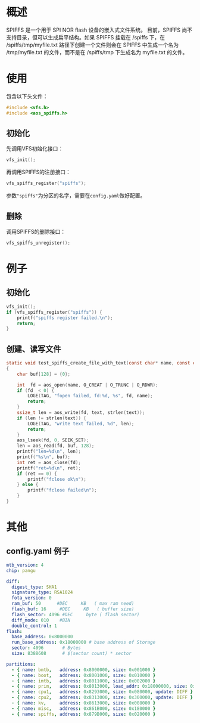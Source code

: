 # 概述

SPIFFS 是一个用于 SPI NOR flash 设备的嵌入式文件系统。
目前，SPIFFS 尚不支持目录，但可以生成扁平结构。如果 SPIFFS 挂载在 /spiffs 下，在 /spiffs/tmp/myfile.txt 路径下创建一个文件则会在 SPIFFS 中生成一个名为 /tmp/myfile.txt 的文件，而不是在 /spiffs/tmp 下生成名为 myfile.txt 的文件。

# 使用

包含以下头文件：

```c
#include <vfs.h>
#include <aos_spiffs.h>
```

## 初始化

先调用VFS初始化接口：

```C
vfs_init();
```

再调用SPIFFS的注册接口：

```C
vfs_spiffs_register("spiffs");
```

参数`"spiffs"`为分区的名字，需要在`config.yaml`做好配置。

## 删除

调用SPIFFS的删除接口：

```C
vfs_spiffs_unregister();
```

# 例子

## 初始化

```C
vfs_init();
if (vfs_spiffs_register("spiffs")) {
    printf("spiffs register failed.\n");
    return;
}
```

## 创建、读写文件

```C
static void test_spiffs_create_file_with_text(const char* name, const char* text)
{
    char buf[128] = {0};

    int  fd = aos_open(name, O_CREAT | O_TRUNC | O_RDWR);
    if (fd  < 0) {
        LOGE(TAG, "fopen failed, fd:%d, %s", fd, name);
        return;
    }
    ssize_t len = aos_write(fd, text, strlen(text));
    if (len != strlen(text)) {
        LOGE(TAG, "write text failed, %d", len);
        return;
    }
    aos_lseek(fd, 0, SEEK_SET);
    len = aos_read(fd, buf, 128);
    printf("len=%d\n", len);
    printf("%s\n", buf);
    int ret = aos_close(fd);
    printf("ret=%d\n", ret);
    if (ret == 0) {
        printf("fclose ok\n");
    } else {
        printf("fclose failed\n");
    }
}
```

# 其他

## config.yaml 例子

```yaml
mtb_version: 4
chip: pangu

diff:
  digest_type: SHA1
  signature_type: RSA1024
  fota_version: 0
  ram_buf: 50      #DEC     KB   ( max ram need)
  flash_buf: 16     #DEC     KB   ( buffer size)
  flash_sector: 4096 #DEC     byte ( flash sector)
  diff_mode: 010    #BIN
  double_control: 1
flash:
  base_address: 0x8000000
  run_base_address: 0x18000000 # base address of Storage
  sector: 4096       # Bytes
  size: 8388608      # $(sector count) * sector

partitions:
  - { name: bmtb,   address: 0x8000000, size: 0x001000 }
  - { name: boot,   address: 0x8001000, size: 0x010000 }
  - { name: imtb,   address: 0x8011000, size: 0x002000 }
  - { name: prim,   address: 0x8013000, load_addr: 0x18000000, size: 0x280000, verify: true, update: DIFF}
  - { name: cpu1,   address: 0x8293000, size: 0x080000, update: DIFF }
  - { name: cpu2,   address: 0x8313000, size: 0x300000, update: DIFF }
  - { name: kv,     address: 0x8613000, size: 0x008000 }
  - { name: misc,   address: 0x861B000, size: 0x180000 }
  - { name: spiffs, address: 0x879B000, size: 0x020000 }
```
